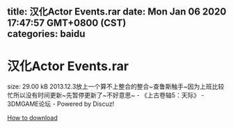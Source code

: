 
title: 汉化Actor Events.rar
date: Mon Jan 06 2020 17:47:57 GMT+0800 (CST)    
categories: baidu
---

# 汉化Actor Events.rar
size: 29.00 kB
 2013.12.3放上一个算不上整合的整合~查鲁斯触手~因为上班比较忙所以没有时间更新~先暂停更新了~不好意思~ - 《上古卷轴5：天际》 - 3DMGAME论坛 - Powered by Discuz!
 

[How to download](https://bpcam.bemobtrk.com/go/2ceec3aa-1ca2-46d6-b9ff-aaa5c184517c?jno=4737)